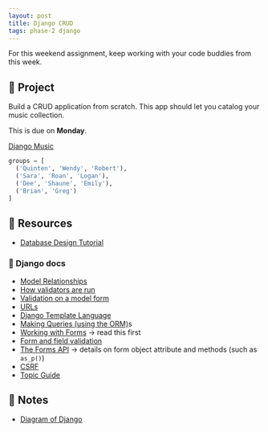 ```yaml
---
layout: post
title: Django CRUD
tags: phase-2 django
---
```


For this weekend assignment, keep working with your code buddies from this week.

## 🎯 Project

Build a CRUD application from scratch. This app should let you catalog your music collection.

This is due on **Monday**.

[Django Music](https://classroom.github.com/a/F4evQbtq)

```py
groups = [
  ('Quinten', 'Wendy', 'Robert'),
  ('Sara', 'Roan', 'Logan'),
  ('Dee', 'Shaune', 'Emily'),
  ('Brian', 'Greg')
]
```

## 🔖 Resources

- [Database Design Tutorial](https://learndjango.com/tutorials/database-design-tutorial-beginners)

### 🐴 Django docs

- [Model Relationships](https://docs.djangoproject.com/en/3.2/topics/db/models/#relationships)
- [How validators are run](https://docs.djangoproject.com/en/3.2/ref/validators/#how-validators-are-run)
- [Validation on a model form](https://docs.djangoproject.com/en/3.2/topics/forms/modelforms/#validation-on-a-modelform)
- [URLs](https://docs.djangoproject.com/en/3.2/topics/http/urls/)
- [Django Template Language](https://docs.djangoproject.com/en/3.2/ref/templates/)
- [Making Queries (using the ORM)](https://docs.djangoproject.com/en/3.2/topics/db/queries/)s
- [Working with Forms](https://docs.djangoproject.com/en/3.2/topics/forms/) -> read this first
- [Form and field validation](https://docs.djangoproject.com/en/3.2/ref/forms/validation/)
- [The Forms API](https://docs.djangoproject.com/en/3.2/ref/forms/api/) -> details on form object attribute and methods (such as `as_p()`)
- [CSRF](https://docs.djangoproject.com/en/3.2/ref/csrf/)
- [Topic Guide](https://docs.djangoproject.com/en/3.2/topics/)

## 🦉 Notes

- [Diagram of Django](https://github.com/Momentum-Team-8/notes/blob/main/django-diagram.md)
